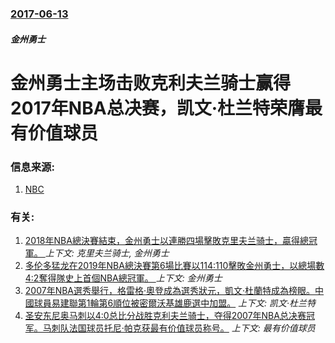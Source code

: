 ### [2017-06-13](/news/2017/06/13/index.md)

##### 金州勇士
# 金州勇士主场击败克利夫兰骑士赢得2017年NBA总决赛，凯文·杜兰特荣膺最有价值球员 




### 信息来源:

1. [NBC](http://www.csnbayarea.com/warriors/instant-replay-warriors-dethrone-cavs-win-second-title-three-years?cid=eref:nbcnews:text)

### 有关:

1. [2018年NBA總決賽結束，金州勇士以連勝四場擊敗克里夫兰骑士，贏得總冠軍。 ](/news/2018/06/8/2018年NBA總決賽結束-金州勇士以連勝四場擊敗克里夫兰骑士-贏得總冠軍.md) _上下文: 克里夫兰骑士, 金州勇士_
2. [多伦多猛龙在2019年NBA總決賽第6場比賽以114:110擊敗金州勇士，以總場數4:2奪得隊史上首個NBA總冠軍。 ](/news/2019/06/13/多伦多猛龙在2019年NBA總決賽第6場比賽以114-110擊敗金州勇士-以總場數4-2奪得隊史上首個NBA總冠軍.md) _上下文: 金州勇士_
3. [2007年NBA選秀舉行，格雷格·奧登成為選秀狀元，凱文·杜蘭特成為榜眼。中國球員易建聯第1輪第6順位被密爾沃基雄鹿選中加盟。](/news/2007/06/29/2007年NBA選秀舉行-格雷格-奧登成為選秀狀元-凱文-杜蘭特成為榜眼-中國球員易建聯第1輪第6順位被密爾沃基雄鹿選中.md) _上下文: 凯文·杜兰特_
4. [圣安东尼奥马刺以4:0总比分战胜克利夫兰骑士，夺得2007年NBA总决赛冠军。马刺队法国球员托尼·帕克获最有价值球员称号。](/news/2007/06/15/圣安东尼奥马刺以4-0总比分战胜克利夫兰骑士-夺得2007年NBA总决赛冠军-马刺队法国球员托尼-帕克获最有价值球员称号.md) _上下文: 最有价值球员_

